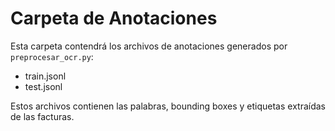 # Carpeta de Anotaciones

Esta carpeta contendrá los archivos de anotaciones generados por `preprocesar_ocr.py`:
- train.jsonl
- test.jsonl

Estos archivos contienen las palabras, bounding boxes y etiquetas extraídas de las facturas.
